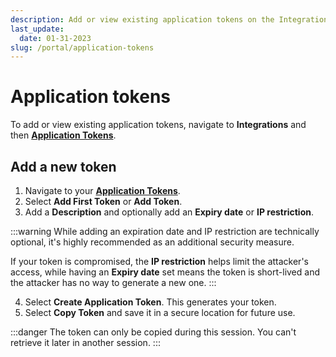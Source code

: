```yaml
---
description: Add or view existing application tokens on the Integrations page of the emnify Portal
last_update: 
  date: 01-31-2023
slug: /portal/application-tokens
---
```


# Application tokens

To add or view existing application tokens, navigate to **Integrations** and then [**Application Tokens**](https://portal.emnify.com/integrations#application-tokens).

## Add a new token

1. Navigate to your [**Application Tokens**](https://portal.emnify.com/integrations#application-tokens). 
2. Select **Add First Token** or **Add Token**.
3. Add a **Description** and optionally add an **Expiry date** or **IP restriction**.

:::warning
While adding an expiration date and IP restriction are technically optional, it's highly recommended as an additional security measure.

If your token is compromised, the **IP restriction** helps limit the attacker's access, while having an **Expiry date** set means the token is short-lived and the attacker has no way to generate a new one.
:::

4. Select **Create Application Token**.
This generates your token.
5. Select **Copy Token** and save it in a secure location for future use.

:::danger
The token can only be copied during this session.
You can't retrieve it later in another session.
:::
